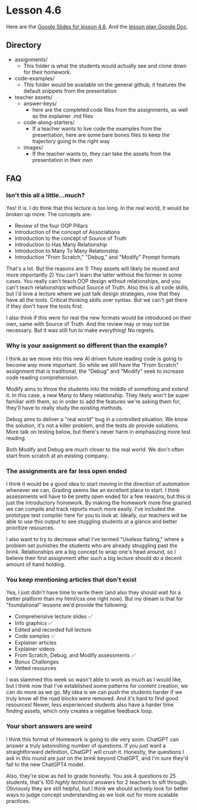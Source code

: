 # Lesson 4.6

Here are the [Google Slides for lesson 4.6](https://docs.google.com/presentation/d/1IHGu0AR7slfAJI1uCaRL0sxX5MFf6ITwrGUcIgCI5pc/edit#slide=id.g1fac2322971_0_317),
And the [lesson plan Google Doc](https://docs.google.com/presentation/d/1IHGu0AR7slfAJI1uCaRL0sxX5MFf6ITwrGUcIgCI5pc/edit#slide=id.g1fac2322971_0_317).

## Directory
- assignments/
  - This folder is what the students would actually see and clone down for their homework.
- code-examples/
  - This folder would be available on the general github, it features the default snippets from the presentation
- teacher assets/
  - answer-keys/
    - here are the completed code files from the assignments, as well as the explainer .md files
  - code-along-starters/
    - If a teacher wants to live code the examples from the presentation, here are some bare bones files to keep the trajectory going in the right way
  - images/
    - If the teacher wants to, they can take the assets from the presentation in their own

## FAQ
### Isn't this all a little...much?
Yes! It is. I do think that this lecture is too long. In the real world, it would be broken up more. The concepts are:

- Review of the four OOP Pillars
- Introduction of the concept of Associations
- Introduction to the concept of Source of Truth
- Introduction to Has Many Relationship
- Introduction to Many To Many Relationship
- Introduction "From Scratch," "Debug," and "Modify" Prompt formats

That's a lot. But the reasons are 1) They assets will likely be reused and more importantly 2) You can't learn the latter without the former in some cases. You really can't teach OOP design without relationships, and you can't teach relationships without Source of Truth. Also this is all code skills, but I'd love a lecture where we just talk design strategies, now that they have all the tools. Critical thinking skills over syntax. But we can't get there if they don't have the tools first.

I also think if this were for real the new formats would be introduced on their own, same with Source of Truth. And the review may or may not be necessary. But it was still fun to make everything! No regrets.

### Why is your assignment so different than the example?
I think as we move into this new AI driven future reading code is going to become *way* more important. So while we still have the "From Scratch" assignment that is traditional, the "Debug" and "Modify" seek to increase code reading comprehension.

Modify aims to throw the students into the middle of something and extend it. In this case, a new Many to Many relationship. They likely won't be super familiar with them, so in order to add the features we're asking them for, they'll have to really study the existing methods.

Debug aims to deliver a "real world" bug in a controlled situation. We know the solution, it's not a killer problem, and the tests *do* provide solutions. More talk on testing below, but there's never harm in emphasizing more test reading.

Both Modify and Debug are much closer to the real world. We don't often start from scratch at an existing company.

### The assignments are far less open ended
I think it would be a good idea to start moving in the direction of automation whenever we can. Grading seems like an excellent place to start. I think assessments will have to be pretty open ended for a few reasons, but this is just the introductory homework. By making the homework more fine grained we can compile and track reports much more easily. I've included the prototype test compiler here for you to look at. Ideally, our teachers will be able to use this output to see stuggling students at a glance and better prioritize resources.

I also want to try to decrease what I've termed "Useless flailing," where a problem set punishes the students who are already struggling past the brink. Relationships are a big concept to wrap one's head around, so I believe their first assignment after such a big lecture should do a decent amount of hand holding.

### You keep mentioning articles that don't exist
Yea, I just didn't have time to write them (and also they should wait for a better platform than my html/css one right now). But my dream is that for "foundational" lessons we'd provide the following:

- Comprehensive lecture slides ✅
- Info graphics ✅
- Edited and recorded full lecture
- Code samples ✅
- Explainer articles
- Explainer videos
- From Scratch, Debug, and Modify assessments ✅
- Bonus Challenges
- Vetted resources

I was slammed this week so wasn't able to work as much as I would like, but I think now that I've established some patterns for content creation, we can do more as we go. My idea is we can push the students harder if we truly know all the road blocks were removed. And it's hard to find good resources! Newer, less experienced students also have a harder time finding assets, which only creates a negative feedback loop.

### Your short answers are weird
I think this format of Homework is going to die very soon. ChatGPT can answer a truly astonishing number of questions. If you just want a straightforward definition, ChatGPT will crush it. Honestly, the questions I ask in this round are just on the *brink* beyond ChatGPT, and I'm sure they'd fall to the new ChatGPT4 model.

Also, they're slow as hell to grade honestly. You ask 4 questions to 25 students, that's 100 *highly technical* answers for 2 teachers to sift through. Obviously they are still helpful, but I think we should actively look for better ways to judge concept understanding as we look out for more scalable practices.
